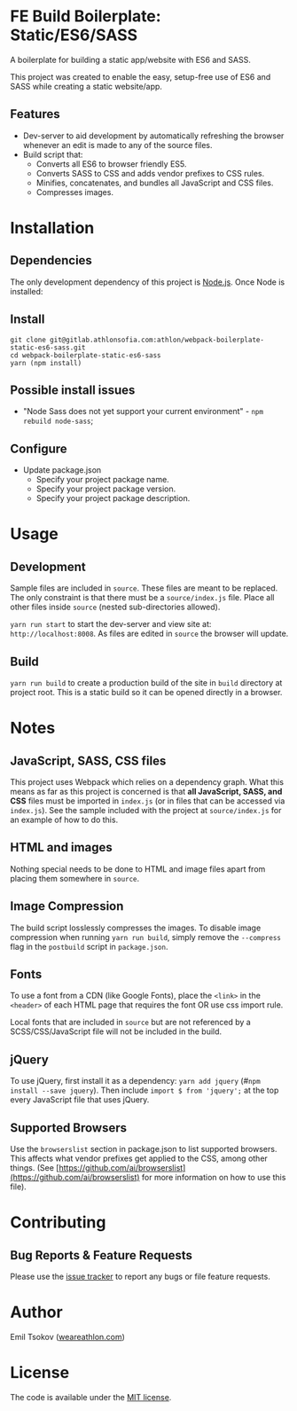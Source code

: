 # FE Build Boilerplate: Static/ES6/SASS

A boilerplate for building a static app/website with ES6 and SASS.

This project was created to enable the easy, setup-free use of ES6 and SASS while creating a static website/app.

## Features

- Dev-server to aid development by automatically refreshing the browser whenever an edit is made to any of the source files.
- Build script that:
  - Converts all ES6 to browser friendly ES5.
  - Converts SASS to CSS and adds vendor prefixes to CSS rules.
  - Minifies, concatenates, and bundles all JavaScript and CSS files.
  - Compresses images.

# Installation

## Dependencies
The only development dependency of this project is [Node.js](https://nodejs.org). Once Node is installed:

## Install
```
git clone git@gitlab.athlonsofia.com:athlon/webpack-boilerplate-static-es6-sass.git
cd webpack-boilerplate-static-es6-sass
yarn (npm install)
```

## Possible install issues
* "Node Sass does not yet support your current environment" - `npm rebuild node-sass`;

## Configure
* Update package.json
  * Specify your project package name.
  * Specify your project package version.
  * Specify your project package description.

# Usage

## Development

Sample files are included in `source`. These files are meant to be replaced. The only constraint is that there must be a `source/index.js` file. Place all other files  inside `source` (nested sub-directories allowed).

`yarn run start` to start the dev-server and view site at: `http://localhost:8008`. As files are edited in `source` the browser will update.

## Build

`yarn run build` to create a production build of the site in `build` directory at project root. This is a static build so it can be opened directly in a browser.

# Notes

## JavaScript, SASS, CSS files

This project uses Webpack which relies on a dependency graph. What this means as far as this project is concerned is that **all JavaScript, SASS, and CSS** files must be imported in `index.js` (or in files that can be accessed via `index.js`). See the sample included with the project at `source/index.js` for an example of how to do this.

## HTML and images

Nothing special needs to be done to HTML and image files apart from placing them somewhere in `source`.

## Image Compression

The build script losslessly compresses the images. To disable image compression when running `yarn run build`, simply remove the `--compress` flag in the `postbuild` script in `package.json`.

## Fonts
To use a font from a CDN (like Google Fonts), place the `<link>` in the `<header>` of each HTML page that requires the font OR use css import rule.

Local fonts that are included in `source` but are not referenced by a SCSS/CSS/JavaScript file will not be included in the build.

## jQuery
To use jQuery, first install it as a dependency: `yarn add jquery` (#`npm install --save jquery`). Then include `import $ from 'jquery';` at the top every JavaScript file that uses jQuery.

## Supported Browsers

Use the `browserslist` section in package.json to list supported browsers. This affects what vendor prefixes get applied to the CSS, among other things. (See [https://github.com/ai/browserslist](https://github.com/ai/browserslist) for more information on how to use this file).

# Contributing

## Bug Reports & Feature Requests

Please use the [issue tracker](https://gitlab.athlonsofia.com/athlon/webpack-boilerplate-static-es6-sass/issues) to report any bugs or file feature requests.

# Author

Emil Tsokov ([weareathlon.com](http://weareathlon.com))

# License

The code is available under the [MIT license](LICENSE.txt).
